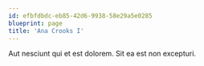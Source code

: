 ```yaml
---
id: efbfdbdc-eb85-42d6-9938-58e29a5e0285
blueprint: page
title: 'Ana Crooks I'
---
```

Aut nesciunt qui et est dolorem. Sit ea est non excepturi.